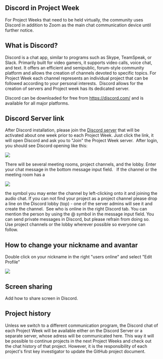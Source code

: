## Discord in Project Week 

For Project Weeks that need to be held virtually, the community uses Discord in addition to Zoom as the main chat communication device until further notice. 

## What is Discord?

Discord is a chat app, similar to programs such as Skype, TeamSpeak, or Slack. Primarily built for video gamers, it supports video calls, voice chat, and text. It offers an efficient and semipublic, forum-style community platform and allows the creation of channels devoted to specific topics. For Project Week each channel represents an individual project that can be followed according to your personal interests.  Discord allows for the creation of servers and Project week has its dedicated server.     

Discord can be downloaded for free from https://discord.com/ and is available for all major platforms. 

## Discord Server link

After Discord installation, please join the [Discord server](https://discord.gg/d5Q6b5ug8u) that will be activated about one week prior to each Project Week. Just click the link, it will open Discord and ask you to "Join" the Project Week server.  After login, you should see Discord opening like this:

![](https://user-images.githubusercontent.com/18140094/149007887-704b51b2-2eac-4569-a7f0-739a8e1e72d5.png)

There will be several meeting rooms, project channels, and the lobby. Enter your chat message in the bottom message input field.   If the channel or the meeting room has a  

![](https://user-images.githubusercontent.com/18140094/149000903-2a920350-2dac-4618-a02e-1ee914b19c88.png)

the symbol you may enter the channel by left-clicking onto it and joining the audio chat. If you can not find your project as a project channel please drop a line on the Discord lobby (top) - one of the server admins will see it and create the channel.  See who is online in the right Discord tab. You can mention the person by using the @ symbol in the message input field. You can send private messages in Discord, but please refrain from doing so. Use project channels or the lobby wherever possible so everyone can follow. 

## How to change your nickname and avantar

Double click on your nickname in the right "users online" and select "Edit Profile"  

![](https://user-images.githubusercontent.com/18140094/149003345-3b992892-4e47-4361-845e-d8fdbf3a50bb.png)

## Screen sharing

Add how to share screen in Discord. 

## Project history

Unless we switch to a different communication program, the Discord chat of each Project Week will be available either on the Discord Server or a separate server, whose adress will be communicated here. This way it will be possible to continue projects in the next Project Weeks and check out the chat history of that project. However, it is the responsibility of each project's first key investigator to update the GitHub project document.
